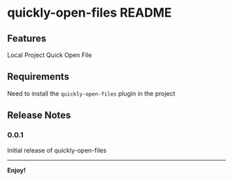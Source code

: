 # quickly-open-files README

## Features

Local Project Quick Open File

## Requirements

Need to install the `quickly-open-files` plugin in the project

## Release Notes

### 0.0.1

Initial release of quickly-open-files

---

**Enjoy!**
